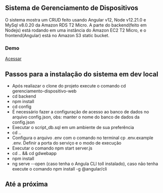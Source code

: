 ## Sistema de Gerenciamento de Dispositivos

O sistema mostra um CRUD feito usando Angular v12, Node v12.21.0 e MySql v8.0.20 da Amazon RDS T2 Micro.
A parte do backend(feito em Nodejs) está rodando em uma instância do Amazon EC2 T2 Micro, e o frontend(Angular) está no Amazon S3 static bucket.

### Demo
<a href="http://deploy-app-dev-pessoal.s3-website-us-east-1.amazonaws.com" target="_blank">Acessar</a>
## Passos para a instalação do sistema em dev local

- Após realiazar o clone do projeto execute o comando cd gerenciamento-dispositivo-web
- cd backend
- npm install
- cd config
- É necessário fazer a configuração de acesso ao banco de dados no arquivo config.json, obs: manter o nome do banco de dados da config.json
- Executar o script_db.sql em um ambiente de sua preferência
- cd ..
- Configura o arquivo .env com o comando no terminal cp .env.example .env. Definir a porta do serviço e o modo de execução
- Executar o comando npm start server.js
- cd .. && cd gdwebapp
- npm install
- ng serve --open (caso tenha o Angula CLI toll instalado), caso não tenha execute o comando npm install -g @angular/cli 

## Até a próxima
